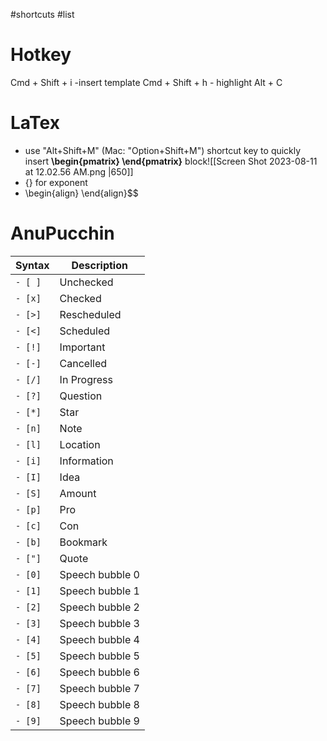 #shortcuts #list
# Hotkey
Cmd + Shift + i -insert template
Cmd + Shift + h - highlight
Alt + C 
# LaTex
- use "Alt+Shift+M" (Mac: "Option+Shift+M") shortcut key to quickly insert **\begin{pmatrix} \end{pmatrix}** block![[Screen Shot 2023-08-11 at 12.02.56 AM.png |650]]
- {} for exponent
- \begin{align} \end{align}$$
# AnuPucchin
|Syntax|Description|
|---|---|
|`- [ ]`|Unchecked|
|`- [x]`|Checked|
|`- [>]`|Rescheduled|
|`- [<]`|Scheduled|
|`- [!]`|Important|
|`- [-]`|Cancelled|
|`- [/]`|In Progress|
|`- [?]`|Question|
|`- [*]`|Star|
|`- [n]`|Note|
|`- [l]`|Location|
|`- [i]`|Information|
|`- [I]`|Idea|
|`- [S]`|Amount|
|`- [p]`|Pro|
|`- [c]`|Con|
|`- [b]`|Bookmark|
|`- ["]`|Quote|
|`- [0]`|Speech bubble 0|
|`- [1]`|Speech bubble 1|
|`- [2]`|Speech bubble 2|
|`- [3]`|Speech bubble 3|
|`- [4]`|Speech bubble 4|
|`- [5]`|Speech bubble 5|
|`- [6]`|Speech bubble 6|
|`- [7]`|Speech bubble 7|
|`- [8]`|Speech bubble 8|
|`- [9]`|Speech bubble 9|

### [](https://github.com/AnubisNekhet/AnuPpuccin#colorful-frames)